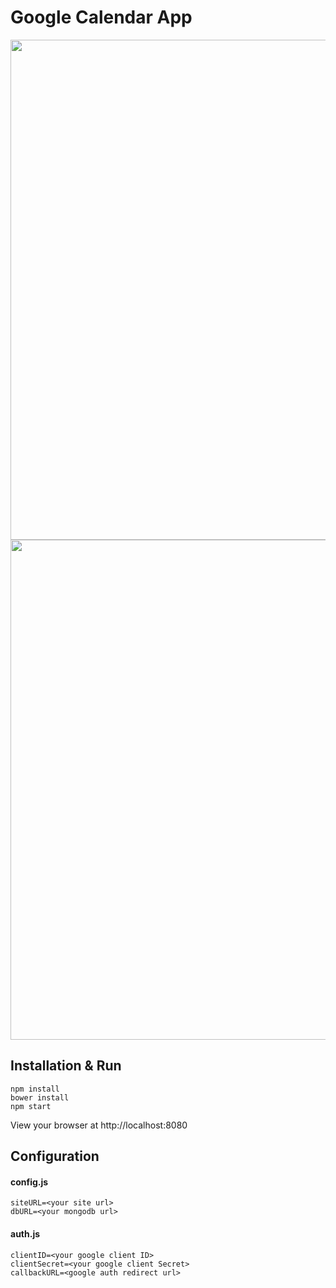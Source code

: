 # Google Calendar App

<img width="800" src="delete.jpg" border="0" />


<img width="800" src="new.jpg" border="0" />



## Installation & Run
```
npm install
bower install
npm start
```

View your browser at http://localhost:8080

## Configuration

#### config.js
```
siteURL=<your site url>
dbURL=<your mongodb url>
```

#### auth.js
```
clientID=<your google client ID>
clientSecret=<your google client Secret>
callbackURL=<google auth redirect url>
```


